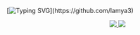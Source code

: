 [![Typing SVG](https://readme-typing-svg.demolab.com?font=Ubuntu&size=50&pause=1000&color=000000&center=true&vCenter=true&multiline=true&repeat=false&random=false&width=1920&height=150&lines=I'm+a+git.;You'd+better+tell+me+how+to+do+first.)](https://github.com/lamya3)
<p align="center"><a href="mailto:lamya3@qq.com"><img src="https://img.shields.io/badge/lamya3-lamya3?logo=gmail&logoColor=blue&label=E-Mail&labelColor=%23AFEEEE&link=mailto%3Alamya3%40qq.com"></a><a href="tencent://AddContact/?fromId=45&fromSubId=1&subcmd=all&uin=983874293&website=github.com" target="_blank" alt="Contributors">
                <img src="https://img.shields.io/badge/Polaris-blue?style=flat&logo=tencentqq&color=blue&link=tencent%3A%2F%2FAddContact%2F%3FfromId%3D45%26fromSubId%3D1%26subcmd%3Dall%26uin%3D983874293%26website%3Dgithub.com">
        </a>
  
  
  
  


